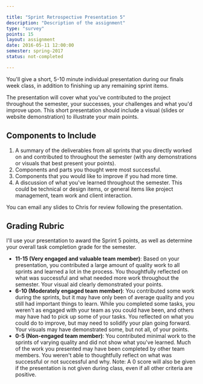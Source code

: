```yaml
---

title: "Sprint Retrospective Presentation 5"
description: "Description of the assignment"
type: "survey"
points: 15
layout: assignment
date: 2016-05-11 12:00:00
semester: spring-2017
status: not-completed

---
```


You'll give a short, 5-10 minute individual presentation during our finals week class, in addition to finishing up any remaining sprint items.  

The presentation will cover what you've contributed to the project throughout the semester, your successes, your challenges and what you'd improve upon.  This short presentation should include a visual (slides or website demonstration) to illustrate your main points.

## Components to Include

1.  A summary of the deliverables from all sprints that you directly worked on and contributed to throughout the semester (with any demonstrations or visuals that best present your points).
2.  Components and parts you thought were most successful.
3.  Components that you would like to improve if you had more time.
4.  A discussion of what you've learned throughout the semester.  This could be technical or design items, or general items like project management, team work and client interaction.

You can email any slides to Chris for review following the presentation.

## Grading Rubric

I'll use your presentation to award the Sprint 5 points, as well as determine your overall task completion grade for the semester.

* **11-15 (Very engaged and valuable team member)**: Based on your presentation, you contributed a large amount of quality work to all sprints and learned a lot in the process.  You thoughtfully reflected on what was successful and what needed more work throughout the semester.  Your visual aid clearly demonstrated your points.
* **6-10 (Moderately engaged team member)**: You contributed some work during the sprints, but it may have only been of average quality and you still had important things to learn.  While you completed some tasks, you weren't as engaged with your team as you could have been, and others may have had to pick up some of your tasks.  You reflected on what you could do to improve, but may need to solidify your plan going forward.  Your visuals may have demonstrated some, but not all, of your points.
* **0-5 (Non-engaged team member)**: You contributed minimal work to the sprints of varying quality and did not show what you've learned. Much of the work you presented may have been completed by other team members.  You weren't able to thoughtfully reflect on what was successful or not successful and why. Note: A 0 score will also be given if the presentation is not given during class, even if all other criteria are positive.
